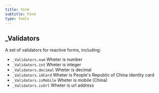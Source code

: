 ```yaml
---
title: form
subtitle: Form
type: Tools
---
```


## _Validators

A set of validators for reactive forms, including:

- `_Validators.num` Wheter is number
- `_Validators.int` Wheter is integer
- `_Validators.decimal` Wheter is decimal
- `_Validators.idCard` Wheter is People's Republic of China identity card
- `_Validators.isMobile` Wheter is mobile (China)
- `_Validators.isUrl` Wheter is url address
